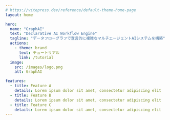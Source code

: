 ```yaml
---
# https://vitepress.dev/reference/default-theme-home-page
layout: home

hero:
  name: "GraphAI"
  text: "Declarative AI Workflow Engine"
  tagline: "データフローグラフで宣言的に複雑なマルチエージェントAIシステムを構築"
  actions:
    - theme: brand
      text: チュートリアル
      link: /tutorial
  image:
    src: /images/logo.png
    alt: GraphAI

features:
  - title: Feature A
    details: Lorem ipsum dolor sit amet, consectetur adipiscing elit
  - title: Feature B
    details: Lorem ipsum dolor sit amet, consectetur adipiscing elit
  - title: Feature C
    details: Lorem ipsum dolor sit amet, consectetur adipiscing elit
---
```


